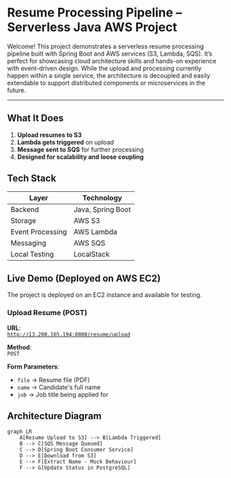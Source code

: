 # Resume Processing Pipeline – Serverless Java AWS Project

Welcome! This project demonstrates a serverless resume processing pipeline built with Spring Boot and AWS services (S3, Lambda, SQS). It’s perfect for showcasing cloud architecture skills and hands-on experience with event-driven design. While the upload and processing currently happen within a single service, the architecture is decoupled and easily extendable to support distributed components or microservices in the future.

---

## What It Does

1. **Upload resumes to S3**
2. **Lambda gets triggered** on upload
3. **Message sent to SQS** for further processing
4. **Designed for scalability and loose coupling**



## Tech Stack

| Layer            | Technology        |
|------------------|-------------------|
| Backend          | Java, Spring Boot |
| Storage          | AWS S3            |
| Event Processing | AWS Lambda        |
| Messaging        | AWS SQS           |
| Local Testing    | LocalStack        |

## Live Demo (Deployed on AWS EC2)

The project is deployed on an EC2 instance and available for testing.

### Upload Resume (POST)

**URL**:  
[`http://13.200.165.194:8080/resume/upload`](http://13.200.165.194:8080/resume/upload)

**Method**:  
`POST`

**Form Parameters**:
- `file` → Resume file (PDF)
- `name` → Candidate's full name
- `job` → Job title being applied for


## Architecture Diagram

```mermaid
graph LR
    A[Resume Upload to S3] --> B[Lambda Triggered]
    B --> C[SQS Message Queued]
    C --> D[Spring Boot Consumer Service]
    D --> E[Download from S3]
    E --> F[Extract Name - Mock Behaviour]
    F --> G[Update Status in PostgreSQL]
